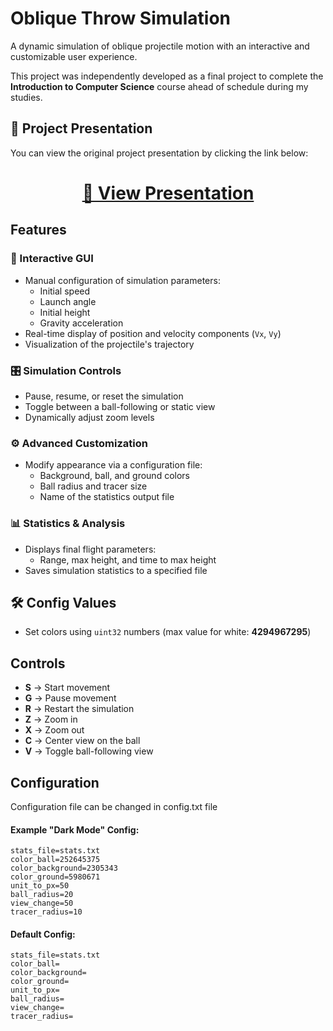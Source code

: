 # Oblique Throw Simulation

A dynamic simulation of oblique projectile motion with an interactive and customizable user experience.

This project was independently developed as a final project to complete the **Introduction to Computer Science** course ahead of schedule during my studies.

## 📄 Project Presentation

You can view the original project presentation by clicking the link below:

<h1 align="center">
  <a href="./project_presentation.pdf" target="_blank">📄 View Presentation</a>
</h1>

## Features

### 🎨 Interactive GUI
- Manual configuration of simulation parameters:
  - Initial speed
  - Launch angle
  - Initial height
  - Gravity acceleration
- Real-time display of position and velocity components (`Vx`, `Vy`)
- Visualization of the projectile's trajectory

### 🎛 Simulation Controls
- Pause, resume, or reset the simulation
- Toggle between a ball-following or static view
- Dynamically adjust zoom levels

### ⚙️ Advanced Customization
- Modify appearance via a configuration file:
  - Background, ball, and ground colors
  - Ball radius and tracer size
  - Name of the statistics output file

### 📊 Statistics & Analysis
- Displays final flight parameters:
  - Range, max height, and time to max height
- Saves simulation statistics to a specified file

## 🛠 Config Values

- Set colors using `uint32` numbers (max value for white: **4294967295**)

## Controls

- **S** → Start movement
- **G** → Pause movement
- **R** → Restart the simulation
- **Z** → Zoom in
- **X** → Zoom out
- **C** → Center view on the ball
- **V** → Toggle ball-following view

## Configuration

Configuration file can be changed in config.txt file

#### Example "Dark Mode" Config:
```
stats_file=stats.txt
color_ball=252645375
color_background=2305343
color_ground=5980671
unit_to_px=50
ball_radius=20
view_change=50
tracer_radius=10
```

#### Default Config:
```
stats_file=stats.txt
color_ball=
color_background=
color_ground=
unit_to_px=
ball_radius=
view_change=
tracer_radius=
```
